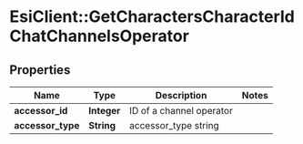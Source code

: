 # EsiClient::GetCharactersCharacterIdChatChannelsOperator

## Properties
Name | Type | Description | Notes
------------ | ------------- | ------------- | -------------
**accessor_id** | **Integer** | ID of a channel operator | 
**accessor_type** | **String** | accessor_type string | 


